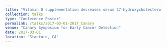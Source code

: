 ```yaml
---
title: "Vitamin D supplementation decreases serum 27-hydroxycholesterol and expression of CYP27A1 in tumors of breast cancer patients"
collection: talks
type: "Conference Poster"
permalink: /talks/2017-03-01-2017_Canary
venue: "Canary Symposium for Early Cancer Detection"
date: 2017-03-01
location: "Stanford, CA"
---
```


